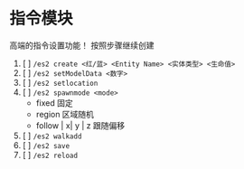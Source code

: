# 指令模块

高端的指令设置功能！
按照步骤继续创建
1. [ ] `/es2 create <红/蓝> <Entity Name> <实体类型> <生命值>`
2. [ ] `/es2 setModelData <数字>`
3. [ ] `/es2 setlocation`
4. [ ] `/es2 spawnmode <mode>`
    - fixed 固定
    - region 区域随机
    - follow | x| y | z   跟随偏移
5. [ ] `/es2 walkadd `
6. [ ] `/es2 save`
7. [ ] `/es2 reload`


